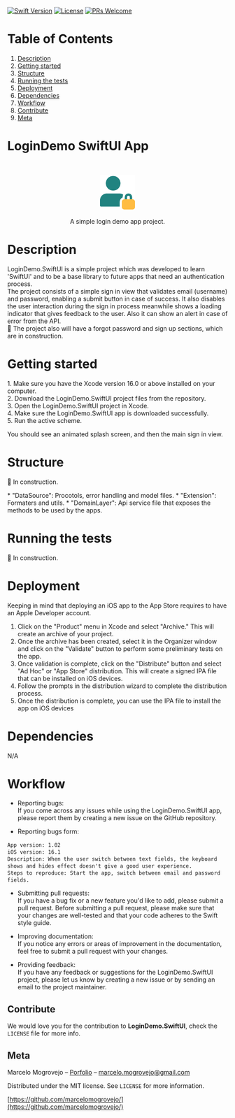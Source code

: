 [![Swift Version][swift-image]][swift-url]
[![License][license-image]][license-url]
[![PRs Welcome][pr-welcome-image]][pr-welcome-url]

# Table of Contents
1. [Description](#description)
2. [Getting started](#getting-started)
3. [Structure](#structure)
4. [Running the tests](#running-the-tests)
5. [Deployment](#deployment)
6. [Dependencies](#dependencies)
7. [Workflow](#workflow)
8. [Contribute](#Contribute)
9. [Meta](#Meta)

# LoginDemo SwiftUI App

<br />
<p align="center">
  <a href="https://github.com/marcelomogrovejo/LoginDemo.SwiftUI">
    <img src="logo-logindemo-app.png" alt="Logo" width="80" height="80">
  </a>
  <p align="center">
    A simple login demo app project.
  </p>
</p>

# Description
<p>LoginDemo.SwiftUI is a simple project which was developed to learn 'SwiftUI' and to be a base library to future apps that need an authentication process.<br>
The project consists of a simple sign in view that validates email (username) and password, enabling a submit button in case of success. It also disables the user interaction during the sign in process meanwhile shows a loading indicator that gives feedback to the user. Also it can show an alert in case of error from the API.<br>
🚧 The project also will have a forgot password and sign up sections, which are in construction.
</p>

# Getting started
<p>
1. Make sure you have the Xcode version 16.0 or above installed on your computer.<br>
2. Download the LoginDemo.SwiftUI project files from the repository.<br>
3. Open the LoginDemo.SwiftUI project in Xcode.<br>
4. Make sure the LoginDemo.SwiftUI app is downloaded successfully.<br>
5. Run the active scheme.<br>

You should see an animated splash screen, and then the main sign in view.<br>

# Structure
<p>🚧 In construction.</p> 
* "DataSource": Procotols, error handling and model files.
* "Extension": Formaters and utils.
* "DomainLayer": Api service file that exposes the methods to be used by the apps.

# Running the tests
<p>🚧 In construction.</p>

# Deployment
Keeping in mind that deploying an iOS app to the App Store requires to have an Apple Developer account.

1. Click on the "Product" menu in Xcode and select "Archive." This will create an archive of your project.
2. Once the archive has been created, select it in the Organizer window and click on the "Validate" button to perform some preliminary tests on the app.
3. Once validation is complete, click on the "Distribute" button and select "Ad Hoc" or "App Store" distribution. 
This will create a signed IPA file that can be installed on iOS devices.
4. Follow the prompts in the distribution wizard to complete the distribution process.
5. Once the distribution is complete, you can use the IPA file to install the app on iOS devices

# Dependencies
N/A

# Workflow

* Reporting bugs:<br> 
If you come across any issues while using the LoginDemo.SwiftUI app, please report them by creating a new issue on the GitHub repository.

* Reporting bugs form: <br> 
```
App version: 1.02
iOS version: 16.1
Description: When the user switch between text fields, the keyboard shows and hides effect doesn't give a good user experience.
Steps to reproduce: Start the app, switch between email and password fields.
```

* Submitting pull requests: <br> 
If you have a bug fix or a new feature you'd like to add, please submit a pull request. Before submitting a pull request, 
please make sure that your changes are well-tested and that your code adheres to the Swift style guide.

* Improving documentation: <br> 
If you notice any errors or areas of improvement in the documentation, feel free to submit a pull request with your changes.

* Providing feedback:<br> 
If you have any feedback or suggestions for the LoginDemo.SwiftUI project, please let us know by creating a new issue or by sending an email to the project maintainer.

## Contribute

We would love you for the contribution to **LoginDemo.SwiftUI**, check the ``LICENSE`` file for more info.

## Meta

Marcelo Mogrovejo – [Porfolio](https://marcelomogrovejo.gitlab.io/my-ios-portfolio/) – marcelo.mogrovejo@gmail.com

Distributed under the MIT license. See ``LICENSE`` for more information.

[https://github.com/marcelomogrovejo/](https://github.com/marcelomogrovejo/)

[swift-image]:https://img.shields.io/badge/swift-5.0-orange.svg
[swift-url]: https://swift.org/
[license-image]: https://img.shields.io/badge/License-MIT-blue.svg
[license-url]: LICENSE
[codebeat-image]: https://codebeat.co/badges/c19b47ea-2f9d-45df-8458-b2d952fe9dad
[codebeat-url]: https://codebeat.co/projects/github-com-vsouza-awesomeios-com
[pr-welcome-image]: https://img.shields.io/badge/PRs-welcome-brightgreen.svg?style=flat-square
[pr-welcome-url]: http://makeapullrequest.com
